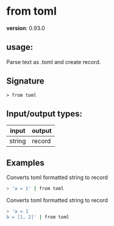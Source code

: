 # from toml

**version**: 0.93.0

## **usage**:

Parse text as .toml and create record.

## Signature

`> from toml `

## Input/output types:

| input  | output |
| ------ | ------ |
| string | record |

## Examples

Converts toml formatted string to record

```bash
> 'a = 1' | from toml
```

Converts toml formatted string to record

```bash
> 'a = 1
b = [1, 2]' | from toml
```
